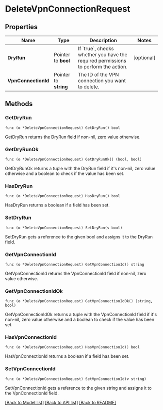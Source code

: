 # DeleteVpnConnectionRequest

## Properties

Name | Type | Description | Notes
------------ | ------------- | ------------- | -------------
**DryRun** | Pointer to **bool** | If &#x60;true&#x60;, checks whether you have the required permissions to perform the action. | [optional] 
**VpnConnectionId** | Pointer to **string** | The ID of the VPN connection you want to delete. | 

## Methods

### GetDryRun

`func (o *DeleteVpnConnectionRequest) GetDryRun() bool`

GetDryRun returns the DryRun field if non-nil, zero value otherwise.

### GetDryRunOk

`func (o *DeleteVpnConnectionRequest) GetDryRunOk() (bool, bool)`

GetDryRunOk returns a tuple with the DryRun field if it's non-nil, zero value otherwise
and a boolean to check if the value has been set.

### HasDryRun

`func (o *DeleteVpnConnectionRequest) HasDryRun() bool`

HasDryRun returns a boolean if a field has been set.

### SetDryRun

`func (o *DeleteVpnConnectionRequest) SetDryRun(v bool)`

SetDryRun gets a reference to the given bool and assigns it to the DryRun field.

### GetVpnConnectionId

`func (o *DeleteVpnConnectionRequest) GetVpnConnectionId() string`

GetVpnConnectionId returns the VpnConnectionId field if non-nil, zero value otherwise.

### GetVpnConnectionIdOk

`func (o *DeleteVpnConnectionRequest) GetVpnConnectionIdOk() (string, bool)`

GetVpnConnectionIdOk returns a tuple with the VpnConnectionId field if it's non-nil, zero value otherwise
and a boolean to check if the value has been set.

### HasVpnConnectionId

`func (o *DeleteVpnConnectionRequest) HasVpnConnectionId() bool`

HasVpnConnectionId returns a boolean if a field has been set.

### SetVpnConnectionId

`func (o *DeleteVpnConnectionRequest) SetVpnConnectionId(v string)`

SetVpnConnectionId gets a reference to the given string and assigns it to the VpnConnectionId field.


[[Back to Model list]](../README.md#documentation-for-models) [[Back to API list]](../README.md#documentation-for-api-endpoints) [[Back to README]](../README.md)


